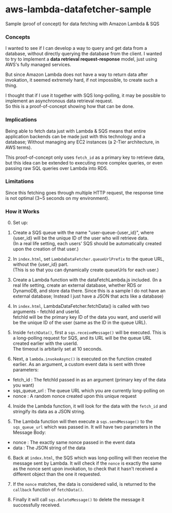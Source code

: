 # aws-lambda-datafetcher-sample
Sample (proof of concept) for data fetching with Amazon Lambda &amp; SQS


### Concepts
I wanted to see if I can develop a way to query and get data from a database, without directly querying the database from the client. I wanted to try to implement a **data retrieval request-response** model, just using AWS's fully managed services.

But since Amazon Lambda does not have a way to return data after invokation, it seemed extremely hard, if not impossible, to create such a thing.  

I thought that if I use it together with SQS long-polling, it may be possible to implement an asynchronous data retrieval request.  
So this is a proof-of-concept showing how that can be done. 

### Implications
Being able to fetch data just with Lambda & SQS means that entire application backends can be made just with this technology and a database; Without managing any EC2 instances (a 2-Tier architecture, in AWS terms).  

This proof-of-concept only uses `fetch_id` as a primary key to retrieve data, but this idea can be extended to executing more complex queries, or even passing raw SQL queries over Lambda into RDS.  


### Limitations
Since this fetching goes through multiple HTTP request, the response time is not optimal (3~5 seconds on my environment). 


### How it Works
0. Set up:
  1. Create a SQS queue with the name "user-queue-{user_id}", where {user_id} will be the unique ID of the user who will retrieve data.  
    (In a real life setting, each users' SQS should be automatically created upon the creation of that user.)
  2. In `index.html`, set `LambdaDataFetcher.queueUrlPrefix` to the queue URL, without the {user_id} part.  
    (This is so that you can dynamically create queueUrls for each user.)
  3. Create a Lambda function with the dataFetchLambda.js included.
    (In a real life setting, create an external database, whether RDS or DynamoDB, and store data there. Since this is a sample I do not have an external database; Instead I just have a JSON that acts like a database)

1. In `index.html`, LambdaDataFetcher.fetchData() is called with two arguments - fetchId and userId.  
  fetchId will be the primary key ID of the data you want, and userId will be the unique ID of the user (same as the ID in the queue URL).

2. Inside `fetchData()`, first a `sqs.receiveMessage()` will be executed. This is a long-polling request for SQS, and its URL will be the queue URL created earlier with the userId.   
  The timeout is arbitarily set at 10 seconds.

3. Next, a `lambda.invokeAsync()` is executed on the function created earlier. As an argument, a custom event data is sent with three parameters:
  * fetch_id : The fetchId passed in as an argument (primary key of the data you want)
  * sqs_queue_url : The queue URL which you are currently long-polling on
  * nonce : A random nonce created upon this unique request

4. Inside the Lambda function, it will look for the data with the `fetch_id` and stringify its data as a JSON string.

5. The Lambda function will then execute a `sqs.sendMessage()` to the `sqs_queue_url` which was passed in. It will have two parameters in the Message Body:
  * nonce : The exactly same nonce passed in the event data
  * data : The JSON string of the data

6. Back at `index.html`, the SQS which was long-polling will then receive the message sent by Lambda. It will check if the `nonce` is exactly the same as the nonce sent upon invokation, to check that it hasn't received a different object than the one it requested. 

7. If the `nonce` matches, the data is considered valid, is returned to the `callback` function of `fetchData()`. 

8. Finally it will call `sqs.deleteMessage()` to delete the message it successfully received. 



